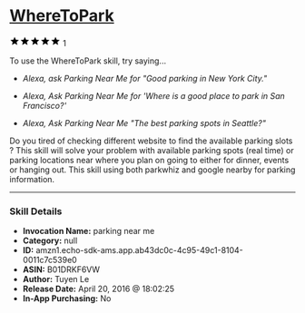 # [WhereToPark](http://alexa.amazon.com/#skills/amzn1.echo-sdk-ams.app.ab43dc0c-4c95-49c1-8104-0011c7c539e0)
![5 stars](../../images/ic_star_black_18dp_1x.png)![5 stars](../../images/ic_star_black_18dp_1x.png)![5 stars](../../images/ic_star_black_18dp_1x.png)![5 stars](../../images/ic_star_black_18dp_1x.png)![5 stars](../../images/ic_star_black_18dp_1x.png) 1

To use the WhereToPark skill, try saying...

* *Alexa, ask Parking Near Me for "Good parking in New York City."*

* *Alexa, Ask Parking Near Me for 'Where is a good place to park in San Francisco?'*

* *Alexa, Ask Parking Near Me "The best parking spots in Seattle?"*

Do you tired of checking different website to find the available parking slots ? This skill will solve your problem with available parking spots (real time) or parking locations near where you plan on going to either for dinner, events or hanging out. This skill using both parkwhiz and google nearby for parking information.

***

### Skill Details

* **Invocation Name:** parking near me
* **Category:** null
* **ID:** amzn1.echo-sdk-ams.app.ab43dc0c-4c95-49c1-8104-0011c7c539e0
* **ASIN:** B01DRKF6VW
* **Author:** Tuyen Le
* **Release Date:** April 20, 2016 @ 18:02:25
* **In-App Purchasing:** No
